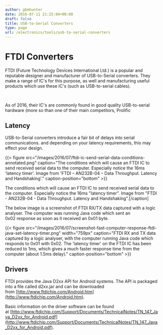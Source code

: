 ```yaml
---
author: gbmhunter
date: 2016-07-11 21:25:04+00:00
draft: false
title: USB-to-Serial Converters
type: page
url: /electronics/tools/usb-to-serial-converters
---
```


# FTDI Converters

FTDI (Future Technology Devices International Ltd.) is a popular and reputable designer and manufacturer of USB-to-Serial converters. They make a range of IC's for this purpose, as well and manufacturing useful products which use these IC's (such as USB-to-serial cables).

 

As of 2016, their IC's are commonly found in good quality USB-to-serial hardware (more so than one of their main competitors, Prolific

## Latency

USB-to-Serial converters introduce a fair bit of delays into serial communications. and depending on your latency requirements, this may effect your design.

{{< figure src="/images/2016/07/ftdi-ic-send-serial-data-conditions-annotated.png" caption="The conditions which will cause an FTDI IC to send received serial data to the computer. Especially notice the 16ms 'latency timer'. Image from 'FTDI – AN232B-04 – Data Throughput. Latency and Handshaking'." caption-position="bottom" >}}

The conditions which will cause an FTDI IC to send received serial data to the computer. Especially notice the 16ms "latency timer". Image from "FTDI - AN232B-04 - Data Throughput. Latency and Handshaking".[/caption]

The below image is a screenshot of FTDI RX/TX data captured with a logic analyser. The computer was running Java code which sent an 0x02 response as soon as it received an 0x01 byte.

{{< figure src="/images/2016/07/screenshot-fast-computer-response-ftdi-java-set-latency-timer.png" width="759px" caption="FTDI RX and TX data captured by a logic analyser, with the computer running Java code which responds to 0x01 with 0x02. The 'latency timer' on the FTDI IC has been reduced to 1ms, which gives a much faster response time from the computer (about 1.5ms delay)." caption-position="bottom" >}}

## Drivers

FTDI provides the Java D2xx API for Android systems. The API is packaged into a file called d2xx.jar and can be downloaded from [http://www.ftdichip.com/Android.htm](http://www.ftdichip.com/Android.htm).

Basic information on the driver software can be found at [http://www.ftdichip.com/Support/Documents/TechnicalNotes/TN_147_Java_D2xx_for_Android.pdf](http://www.ftdichip.com/Support/Documents/TechnicalNotes/TN_147_Java_D2xx_for_Android.pdf).
